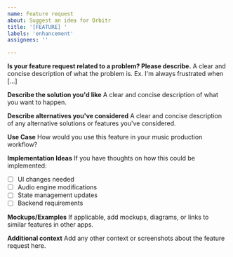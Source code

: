 ```yaml
---
name: Feature request
about: Suggest an idea for Orbitr
title: '[FEATURE] '
labels: 'enhancement'
assignees: ''

---
```


**Is your feature request related to a problem? Please describe.**
A clear and concise description of what the problem is. Ex. I'm always frustrated when [...]

**Describe the solution you'd like**
A clear and concise description of what you want to happen.

**Describe alternatives you've considered**
A clear and concise description of any alternative solutions or features you've considered.

**Use Case**
How would you use this feature in your music production workflow?

**Implementation Ideas**
If you have thoughts on how this could be implemented:
- [ ] UI changes needed
- [ ] Audio engine modifications
- [ ] State management updates
- [ ] Backend requirements

**Mockups/Examples**
If applicable, add mockups, diagrams, or links to similar features in other apps.

**Additional context**
Add any other context or screenshots about the feature request here.
